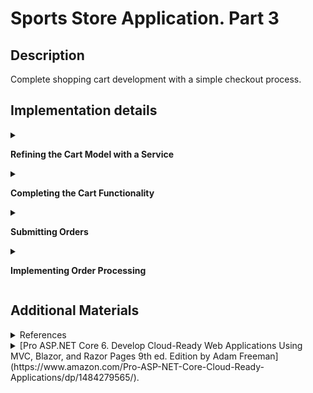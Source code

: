 #  Sports Store Application. Part 3

## Description

Complete shopping cart development with a simple checkout process.

## Implementation details

<details>
<summary>

**Refining the Cart Model with a Service**
</summary>

- Go to the cloned repository of the previous step `Sport Store Application. Part 2`. 

- Switch to the `sports-store-application-3` branch and do a fast-forward merge according to changes from the `main` branch.

```
$ git checkout sports-store-application-3

$ git merge main --ff

```
- Continue your work in Visual Studio or other IDE.

- Build project, run application and request http://localhost:5000/. All functionalities implemented in the previous step should work.

- To can override the members of the `Cart` class apply the `virtual` keyword to the `AddItem`, `RemoveLine`, `Clear` methods of the `Cart` class

```
namespace SportsStore.Models
{
    public class Cart
    {
        . . .

      ➥public virtual void AddItem(Product product, int quantity)
        {
            . . .
        }

      ➥public virtual void RemoveLine(Product product)
        {
            . . .
        }

      ➥public virtual void Clear()
        {
            . . .
        }
    }
}
```
- Add a `SessionCart` class to `SessionCart.cs` file to the `Models` folder.

```
using Newtonsoft.Json;
using SportsStore.Infrastructure;

namespace SportsStore.Models
{
  ➥public class SessionCart : Cart
    {
        public static Cart GetCart(IServiceProvider services)
        {
            ISession? session = services.GetRequiredService<IHttpContextAccessor>().HttpContext?.Session;
            SessionCart cart = session?.GetJson<SessionCart>("Cart") ?? new SessionCart();
            cart.Session = session;
            return cart;
        }

        [JsonIgnore]
        public ISession? Session { get; set; }

        public override void AddItem(Product product, int quantity)
        {
            base.AddItem(product, quantity);
            Session?.SetJson("Cart", this);
        }

        public override void RemoveLine(Product product)
        {
            base.RemoveLine(product);
            Session?.SetJson("Cart", this);
        }

        public override void Clear()
        {
            base.Clear();
            Session?.Remove("Cart");
        }
    }
}        
```
-  Register a service for the `Cart` class in the `Progrem.cs` file.

```
  . . .
  
  builder.Services.AddSession();
➥builder.Services.AddScoped<Cart>(SessionCart.GetCart);
➥builder.Services.AddSingleton<IHttpContextAccessor, HttpContextAccessor>();
. . .
        
```     
- Simplify the `CartController` class where `Cart` objects are used.

```
using Microsoft.AspNetCore.Mvc;
using SportsStore.Infrastructure;
using SportsStore.Models;
using SportsStore.Models.Repository;
using SportsStore.Models.ViewModels;

namespace SportsStore.Controllers
{
    public class CartController : Controller
    {
        private IStoreRepository repository;

      ➥public CartController(IStoreRepository repository, Cart cart)
        {
            this.repository = repository;
            this.Cart = cart;
        }

      ➥public Cart Cart { get; set; }

        [HttpGet]
        public IActionResult Index(string returnUrl)
        {
            return View(new CartViewModel
            {
                ReturnUrl = returnUrl ?? "/",
                Cart = this.Cart
            });
        }

        [HttpPost]
      ➥public IActionResult Index(long productId, string returnUrl)
        {
            Product? product = repository.Products.FirstOrDefault(p => p.ProductId == productId);

            if (product != null)
            {
                this.Cart.AddItem(product, 1);

                return View(new CartViewModel 
                {
                    Cart = this.Cart, 
                    ReturnUrl = returnUrl 
                });
            }

            return RedirectToAction("Index", "Home");
        }
    }
}
```

- Restart ASP.NET Core and request http://localhost:5000/.

![](Images/3.1.png)

- Add and view changes and than commit.

```
$ git status
$ git add *.cs *.csproj *.cshtml
$ git diff --staged
$ git commit -m "Refining the Cart Model with a Service."
```
</details>

<details>
<summary>

**Completing the Cart Functionality**
</summary>

- To remove items from the cart add to the `Index.cshtml` Razor View file from `SportsStore/Views/Cart` folder a `Remove` button  that will submit an HTTP POST request.

```
. . .
@foreach (var line in Model.Cart.Lines)
{
    <tr>
        . . .
        <td class="text-right">
            @((line.Quantity * line.Product.Price).ToString("c"))
        </td>
      ➥<td class="text-center">
            <form method="post" asp-action="Remove" asp-controller="Cart">
                <input type="hidden" name="ProductID" value="@line.Product.ProductId"/>
                <input type="hidden" name="returnUrl" value="@Model?.ReturnUrl"/>
                <button type="submit" class="btn btn-sm btn-danger">
                    Remove
                </button>
            </form>
        </td>
    </tr>
}
. . .
```

- Add a `Remove` action method to the `CartController` class.

```
using Microsoft.AspNetCore.Mvc;
using SportsStore.Infrastructure;
using SportsStore.Models;
using SportsStore.Models.Repository;
using SportsStore.Models.ViewModels;

namespace SportsStore.Controllers
{
    public class CartController : Controller
    {
        . . .

        [HttpPost]
        [Route("Cart/Remove")]
      ➥public IActionResult Remove(long productId, string returnUrl)
        {
            Cart.RemoveLine(Cart.Lines.First(cl => cl.Product.ProductId == productId).Product)
            return View("Index", new CartViewModel
            {
                Cart = Cart,
                ReturnUrl = returnUrl ?? "/"
            });
        }
        . . . 
    }
} 
```
- Add new `remove` route to the `Program` file.

```
. . .
  
  app.MapControllerRoute(
      "default",
      "/",
      new { Controller = "Home", action = "Index" });
  
➥app.MapControllerRoute(
      "remove",
      "Remove",
      new { Controller = "Cart", action = "Remove" });
  . . .
```
- Restart ASP.NET Core and request http://localhost:5000/Cart

![](Images/3.2.png)

- Add a widget that summarizes the contents of the cart and that can be clicked to display the cart contents throughout the application. Use the `Font Awesome` package, which is an excellent set of open source icons that are integrated into applications as fonts, where each character in the font is a different image (see http://fortawesome.github.io/Font-Awesome). To install the [client-side](https://docs.microsoft.com/en-us/aspnet/core/client-side/libman/libman-cli?view=aspnetcore-3.1) package, use a PowerShell command prompt to run the command (or use [Visual Studio possibilities](https://docs.microsoft.com/en-us/aspnet/core/client-side/libman/libman-vs?view=aspnetcore-6.0))

```
libman install font-awesome -d wwwroot/lib/font-awesome

```

The `libman.json` file looks like this (always check for up-to-date versions of the libraries you use)

```
{
  "version": "1.0",
  "defaultProvider": "cdnjs",
  "libraries": [
    {
      "library": "bootstrap@5.2.0",
      "destination": "wwwroot/lib/bootstrap"
    },
    {
      "provider": "cdnjs",
      "library": "font-awesome@6.1.2",
      "destination": "wwwroot/lib/font-awesome/"
    }
  ]
}
```

- Add a `CartSummaryViewComponent` class to the `CartSummaryViewComponent.cs` file to the `Components` folder.

```
namespace SportsStore.Components
{
  ➥public class CartSummaryViewComponent : ViewComponent
    {
        private Cart cart;

        public CartSummaryViewComponent(Cart cart)
        {
            this.cart = cart;
        }

        public IViewComponentResult Invoke()
        {
            return View(cart);
        }
    }
}
```

- Created the `Views/Shared/Components/CartSummary` folder and add to it a View Component named `Default.cshtml` with the following content.

```
@model Cart

<div class="">
    @if (Model.Lines.Any())
    {
        <small class="navbar-text">
            <b>Your cart:</b>
            @Model?.Lines.Sum(x => x.Quantity) item(s)
            @Model?.ComputeTotalValue().ToString("c")
        </small>
    }
    <a asp-route="shoppingCart"
       asp-route-returnurl="@ViewContext.HttpContext.Request.PathAndQuery()">
        <i class="fa fa-shopping-cart"></i>
    </a>
</div>
```

- To display a button with the Font Awesome cart icon and, if there are items in the cart, provides a snapshot that details the number of items and their total value, add the `Cart Summary` to the `_Layout.cshtml` file to the `Views/Shared` folder.

```
<!DOCTYPE html>
<html>
<head>
    <meta name="viewport" content="width=device-width" />
    <title>SportsStore</title>
    <link href="/lib/bootstrap/css/bootstrap.min.css" rel="stylesheet" />
    <link href="/lib/font-awesome/css/all.min.css" rel="stylesheet" />
</head>
<body>
    <div class="bg-primary text-white p-2">
        <div class="container-fluid">
            <div class="row">
                <div class="col navbar-brand">SPORTS STORE</div>
                <div class="col-6 navbar-text text-end">
                  ➥<vc:cart-summary />
                </div>
            </div>
        </div>
    </div>
    <div class="row m-1 p-1">
        <div id="categories" class="col-3">
            <vc:navigation-menu />
        </div>
        <div class="col-9">
            @RenderBody()
        </div>
    </div>
</body>
</html>
```

- Restart ASP.NET Core and request http://localhost:5000/Products/Page2. 

Add `Human Chess Board`.

![](Images/3.3.png)

Click `Continue shopping button`.

![](Images/3.4.png)

The widget that summarizes the contents of the cart looks like this.

![](Images/3.5.png)

If you press the cart icon, you will see summarizes the contents of the cart in details.

![](Images/3.6.png)

- Add and view changes and than commit.

```
$ git status
$ git add *.cs *.cshtml *.json *.csproj
$ git diff --staged
$ git commit -m "Completing the Cart Functionality."
```
</details>

<details>
<summary>

**Submitting Orders**

</summary>

- To represent the shipping details for a customer add a `Order.cs` class file to the `Models` folder.

```
using System.ComponentModel.DataAnnotations;
using Microsoft.AspNetCore.Mvc.ModelBinding;

namespace SportsStore.Models
{
  ➥public class Order
    {
        [BindNever]
        public int OrderId { get; set; }

        [BindNever]
        public ICollection<CartLine> Lines { get; set; } = new List<CartLine>();

        [Required(ErrorMessage = "Please enter a name")]
        public string? Name { get; set; }

        [Required(ErrorMessage = "Please enter the first address line")]
        public string? Line1 { get; set; }

        public string? Line2 { get; set; }

        public string? Line3 { get; set; }

        [Required(ErrorMessage = "Please enter a city name")]
        public string? City { get; set; }

        [Required(ErrorMessage = "Please enter a state name")]
        public string? State { get; set; }

        public string? Zip { get; set; }

        [Required(ErrorMessage = "Please enter a country name")]
        public string? Country { get; set; }

        public bool GiftWrap { get; set; }
    }
}
```

-  Add a `Checkout` button to the cart view to the `Index.cshtml` file to the `SportsStore/Views/Cart` folder.

```
@model CartViewModel

@{
    Layout = "_CartLayout";
}

<h2>Your cart</h2>
<table class="table table-bordered table-striped">
. . .
</table>
<div class="text-center">
    <a class="btn btn-primary" href="@Model.ReturnUrl">Continue shopping</a>
  ➥<a class="btn btn-primary" asp-route="checkout">Checkout</a>
</div>

```

- Add a `OrderController` class with a `Checkout` action method to the `OrderController.cs` file to the `Controllers` folder.

```
using Microsoft.AspNetCore.Mvc;
using SportsStore.Models;
using SportsStore.Models.Repository;

namespace SportsStore.Controllers
{
  ➥public class OrderController : Controller
    {
        public ViewResult Checkout() => View(new Order());
    }
}
```

- Create the `Views/Order` folder and added to it a Razor View called `Checkout.cshtml`.

```   
@model Order

<h2>Check out now</h2>
<p>Please enter your details, and we'll ship your goods right away!</p>
<form asp-action="Checkout" method="post">
    <h3>Ship to</h3>
    <div class="form-group">
        <label>Name:</label><input asp-for="Name" class="form-control" />
    </div>
    <h3>Address</h3>
    <div class="form-group">
        <label>Line 1:</label><input asp-for="Line1" class="form-control" />
    </div>
    <div class="form-group">
        <label>Line 2:</label><input asp-for="Line2" class="form-control" />
    </div>
    <div class="form-group">
        <label>Line 3:</label><input asp-for="Line3" class="form-control" />
    </div>
    <div class="form-group">
        <label>City:</label><input asp-for="City" class="form-control" />
    </div>
    <div class="form-group">
        <label>State:</label><input asp-for="State" class="form-control" />
    </div>
    <div class="form-group">
        <label>Zip:</label><input asp-for="Zip" class="form-control" />
    </div>
    <div class="form-group">
        <label>Country:</label><input asp-for="Country" class="form-control" />
    </div>
    <h3>Options</h3>
    <div class="checkbox">
        <label>
            <input asp-for="GiftWrap" /> Gift wrap these items
        </label>
    </div>
    <div class="text-center">
        <input class="btn btn-primary" type="submit" value="Complete Order" />
    </div>
</form>
```

- Add `checkout` route to the `Program.cs` file

```
  . . .
  app.MapControllerRoute(
      "default",
      "/",
      new { Controller = "Home", action = "Index" });
 
➥app.MapControllerRoute(
      "checkout",
      "Checkout",
      new { Controller = "Order", action = "Checkout" });

  app.MapControllerRoute(
      "remove",
      "Remove",
      new { Controller = "Cart", action = "Remove" });

  . . .    
```
    
- Restart ASP.NET Core and request http://localhost:5000/Checkout.

![](Images/3.7.png)

- Add and view changes and than commit.

```
$ git status
$ git add *.cs *.cshtml
$ git diff --staged
$ git commit -m "Submitting Orders."

```

</details>

<details>
<summary>

**Implementing Order Processing**

</summary>

- Add a new `Orders` property to the `StoreDbContext` database context class.

```
namespace SportsStore.Models
{
    public class StoreDbContext : DbContext
    {
        public StoreDbContext(DbContextOptions<StoreDbContext> options)
            : base(options) { }

        public DbSet<Product> Products => this.Set<Product>();

      ➥public DbSet<Order> Orders => Set<Order>();
    }
}
```

-  To create the migration, use a PowerShell command prompt to run the command.

```
dotnet ef migrations add Orders

```
_This migration will be applied automatically when the application starts because the `SeedData` calls the `Migrate` method provided by Entity Framework Core._

- Follow the same pattern that was used for the `Product` repository for providing access to `Order` objects. Add the `IOrderRepository.cs` interface file to the `Models/Repository` folder.

```
namespace SportsStore.Models.Repository
{
  ➥public interface IOrderRepository
    {
        IQueryable<Order> Orders { get; }

        void SaveOrder(Order order);
    }
}
```

- To implement the order repository interface, add a `EFOrderRepository` class to the `EFOrderRepository.cs` file to the `Models/Repository` folder.

```
using Microsoft.EntityFrameworkCore;

namespace SportsStore.Models.Repository
{
  ➥public class EFOrderRepository : IOrderRepository
    {
        private StoreDbContext context;

        public EFOrderRepository(StoreDbContext context)
        {
            this.context = context;
        }

        public IQueryable<Order> Orders => context.Orders
            .Include(o => o.Lines)
            .ThenInclude(l => l.Product);

        public void SaveOrder(Order order)
        {
            context.AttachRange(order.Lines.Select(l => l.Product));

            if (order.OrderId == 0)
            {
                context.Orders.Add(order);
            }

            context.SaveChanges();
        }
    }
}
```
This class implements the `IOrderRepository` interface using Entity Framework Core, allowing the set of `Order` objects that have been stored to be retrieved and allowing for orders to be created or changed.

- Register the `Order Repository Service` in the `Program.cs` file. 

```
. . .
  builder.Services.AddScoped<IStoreRepository, EFStoreRepository>();
➥builder.Services.AddScoped<IOrderRepository, EFOrderRepository>();
  builder.Services.AddDistributedMemoryCache();
  builder.Services.AddSession();
. . .
```   
- To complete the `OrderController` class modify the constructor so that it receives the services it requires to process an order and add an action method that will handle the HTTP form POST request when the user clicks the Complete `Order button`. 

```
using Microsoft.AspNetCore.Mvc;
using SportsStore.Models;
using SportsStore.Models.Repository;

namespace SportsStore.Controllers
{
    public class OrderController : Controller
    {
      ➥private IOrderRepository orderRepository;

      ➥private Cart cart;

      ➥public OrderController(IOrderRepository orderRepository, Cart cart)
        {
            this.orderRepository = orderRepository;
            this.cart = cart;
        }

      ➥public ViewResult Checkout() => View(new Order());

        [HttpPost]
      ➥public IActionResult Checkout(Order order)
        {
            if (!cart.Lines.Any())
            {
                ModelState.AddModelError("", "Sorry, your cart is empty!");
            }

            if (ModelState.IsValid)
            {
                order.Lines = cart.Lines.ToArray();
                orderRepository.SaveOrder(order);
                cart.Clear();
                return View("Completed", order.OrderId);
            }
            
            return View();
        }
    }
}

```
- Add a Validation Summary to the `Checkout.cshtml` Razor View file.

```
  @model Order
  
  <h2>Check out now</h2>
  <p>Please enter your details, and we'll ship your goods right away!</p>
➥<div asp-validation-summary="All" class="text-danger"></div>
  <form asp-action="Checkout" method="post">
. . .
```
- Restart ASP.NET Core and request http://localhost:5000/Checkout. 

![](Images/3.8.png)

- To complete the checkout process, create a `Completed.cshtml` Razor View that displays a thank-you message with a summary of the orders

```
@model int

@{
    this.Layout = "_CartLayout";
}

<div class="text-center">
    <h2>Thanks!</h2>
    <p>Thanks for placing order #@Model.</p>
    <p>We'll ship your goods as soon as possible.</p>
    <a class="btn btn-primary" asp-route="default">Return to Store</a>
</div>
```
and `Checkout` action method to the `OrderController` class.

```
using Microsoft.AspNetCore.Mvc;
using SportsStore.Models;
using SportsStore.Models.Repository;

namespace SportsStore.Controllers
{
    public class OrderController : Controller
    {
        private IOrderRepository orderRepository;

        private Cart cart;

        public OrderController(IOrderRepository orderRepository, Cart cart)
        {
            this.orderRepository = orderRepository;
            this.cart = cart;
        }

        public ViewResult Checkout() => View(model: new Order());

        [HttpPost]
      ➥public IActionResult Checkout(Order order)
        {
            if (!cart.Lines.Any())
            {
                ModelState.AddModelError(key: string.Empty, errorMessage: "Sorry, your cart is empty!");
            }

            if (ModelState.IsValid)
            {
                order.Lines = cart.Lines.ToArray();
                orderRepository.SaveOrder(order: order);
                cart.Clear();
                return View(viewName: "Completed", model: order.OrderId);
            }

            return View();
        }
    }
}

```

- Restart ASP.NET Core and request http://localhost:5000/Checkout. 

![](Images/3.9.png)

- Add and view changes and than commit.

```
$ git status
$ git add *.cs *.csproj *.cshtml
$ git diff --staged
$ git commit -m "Implementing Order Processing."
```

- Push the local branch to the remote branch.

```
$ git push --set-upstream origin sports-store-application-3

```
- Switch to the `main` branch and do a merge according to changes from the `sports-store-application-3` branch.

```
$ git checkout main

$ git merge sports-store-application-3
```
- Push the changes from the local `main` branch to the remote branch.

```
$ git push

```
- Go to the `Sports Store Application. Step 4`. (branch `sports-store-application-4`).


</details>

## Additional Materials

<details><summary>References
</summary> 

1. [Minimal APIs overview](https://docs.microsoft.com/en-us/aspnet/core/fundamentals/minimal-apis?view=aspnetcore-6.0)
1. [Get started with ASP.NET Core MVC](https://docs.microsoft.com/en-us/aspnet/core/tutorials/first-mvc-app/start-mvc?view=aspnetcore-6.0&tabs=visual-studio)
1. [Controllers](https://jakeydocs.readthedocs.io/en/latest/mvc/controllers/index.html)
1. [Views](https://jakeydocs.readthedocs.io/en/latest/mvc/views/index.html)
1. [Models](https://jakeydocs.readthedocs.io/en/latest/mvc/models/index.html)
1. [ASP.NET Core MVC with EF Core - tutorial series](https://docs.microsoft.com/en-us/aspnet/core/data/ef-mvc/?view=aspnetcore-6.0)
1. [Persist and retrieve relational data with Entity Framework Core](https://docs.microsoft.com/en-us/learn/modules/persist-data-ef-core/?view=aspnetcore-6.0)

</details>

<details><summary>[Pro ASP.NET Core 6. Develop Cloud-Ready Web Applications Using MVC, Blazor, and Razor Pages 9th ed. Edition by Adam Freeman](https://www.amazon.com/Pro-ASP-NET-Core-Cloud-Ready-Applications/dp/1484279565/).
</summary> 

1. Part Ⅰ. Chapeter 9. SportsStore: Completing the Cart.
1. Part Ⅱ. Chapeter 13. Using URL Routing.
1. Part Ⅱ. Chapeter 14. Using Dependency Injection.
1. Part Ⅱ. Chapeter 15. Using the Platform Features. Part 1.
1. Part Ⅱ. Chapeter 16. Using the Platform Features. Part 2.
1. Part Ⅱ. Chapeter 17. Working with Data.
1. Part Ⅲ. Chapeter 21. Using Controllers with Views. Part 1.
1. Part Ⅲ. Chapeter 22. Using Controllers with Views. Part 2.
1. Part Ⅲ. Chapeter 24. Using View Components.
1. Part Ⅲ. Chapeter 28. Using Model Binding.
1. Part Ⅲ. Chapeter 29. Using Model Validation.

</details>
